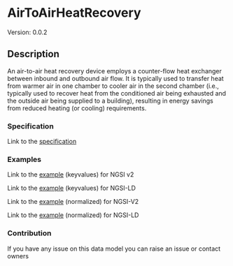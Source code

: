 # AirToAirHeatRecovery
Version: 0.0.2

## Description 

An air-to-air heat recovery device employs a counter-flow heat exchanger between inbound and outbound air flow. It is typically used to transfer heat from warmer air in one chamber to cooler air in the second chamber (i.e., typically used to recover heat from the conditioned air being exhausted and the outside air being supplied to a building), resulting in energy savings from reduced heating (or cooling) requirements.
### Specification

Link to the [specification](https://github.com/smart-data-models/incubated/SAREF/s4bldg/AirToAirHeatRecovery/doc/spec.md)

### Examples

Link to the [example](https://github.com/smart-data-models/incubated/SAREF/s4bldg/AirToAirHeatRecovery/examples/example.json) (keyvalues) for NGSI v2

Link to the [example](https://github.com/smart-data-models/incubated/SAREF/s4bldg/AirToAirHeatRecovery/examples/example.jsonld) (keyvalues) for NGSI-LD

Link to the [example](https://github.com/smart-data-models/incubated/SAREF/s4bldg/AirToAirHeatRecovery/examples/example-normalized.json) (normalized) for NGSI-V2

Link to the [example](https://github.com/smart-data-models/incubated/SAREF/s4bldg/AirToAirHeatRecovery/examples/example-normalized.jsonld) (normalized) for NGSI-LD
### Contribution

 If you have any issue on this data model you can raise an issue or contact owners
